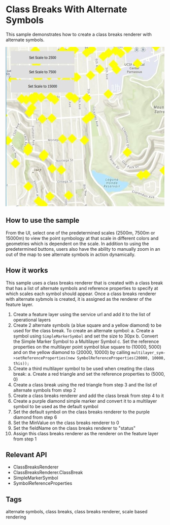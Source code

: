 # Class Breaks With Alternate Symbols

This sample demonstrates how to create a class breaks renderer with alternate symbols.

![](screenshot.png)

## How to use the sample

From the UI, select one of the predetermined scales (2500m, 7500m or 15000m) to view the point symbology at that scale in different colors and geometries which is dependent on the scale. In addition to using the predetermined buttons, users also have the ability to manually zoom in an out of the map to see alternate symbols in action dynamically.

## How it works

This sample uses a class breaks renderer that is created with a class break that has a list of alternate symbols and reference properties to specify at which scales each symbol should appear. Once a class breaks renderer with alternate sybmols is created, it is assigned as the renderer of the feature layer.

1. Create a feature layer using the service url and add it to the list of operational layers
2. Create 2 alternate symbols (a blue square and a yellow diamond) to be used for the class break. To create an alternate symbol:
    a. Create a symbol using `SimpleMarkerSymbol` and set the size to 30px
    b. Convert the Simple Marker Symbol to a Multilayer Symbol
    c. Set the reference properties on the multilayer point symbol blue square to (10000, 5000) and on the yellow diamond to (20000, 10000) by calling `multilayer_sym->setReferenceProperties(new SymbolReferenceProperties(20000, 10000, this));`
3. Create a third multilayer symbol to be used when creating the class break:
    a. Create a red triangle and set the reference properties to (5000, 0)
4. Create a class break using the red triangle from step 3 and the list of alternate symbols from step 2
5. Create a class breaks renderer and add the class break from step 4 to it
6. Create a purple diamond simple marker and convert it to a multilayer symbol to be used as the default symbol
7. Set the default symbol on the class breaks renderer to the purple diamond from step 6
8. Set the MinValue on the class breaks renderer to 0
9. Set the fieldName on the class breaks renderer to "status"
10. Assign this class breaks renderer as the renderer on the feature layer from step 1

## Relevant API

* ClassBreaksRenderer
* ClassBreaksRenderer.ClassBreak
* SimpleMarkerSymbol
* SymbolReferenceProperties

## Tags

alternate symbols, class breaks, class breaks renderer, scale based rendering
